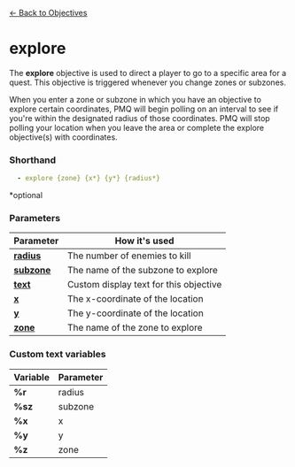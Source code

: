 [← Back to Objectives](index.md)

# explore

The **explore** objective is used to direct a player to go to a specific area for a quest. This objective is triggered whenever you change zones or subzones.

When you enter a zone or subzone in which you have an objective to explore certain coordinates, PMQ will begin polling on an interval to see if you're within the designated radius of those coordinates. PMQ will stop polling your location when you leave the area or complete the explore objective(s) with coordinates.

### Shorthand

```yaml
  - explore {zone} {x*} {y*} {radius*}
```

*optional

### Parameters

|Parameter|How it's used
|-|-
|**[radius](../parameters/coords.md)**|The number of enemies to kill
|**[subzone](../parameters/zone.md)**|The name of the subzone to explore
|**[text](../text.md)**|Custom display text for this objective
|**[x](../parameters/coords.md)**|The x-coordinate of the location
|**[y](../parameters/coords.md)**|The y-coordinate of the location
|**[zone](../parameters/zone.md)**|The name of the zone to explore

### Custom text variables

|Variable|Parameter
|-|-
|**%r**|radius
|**%sz**|subzone
|**%x**|x
|**%y**|y
|**%z**|zone